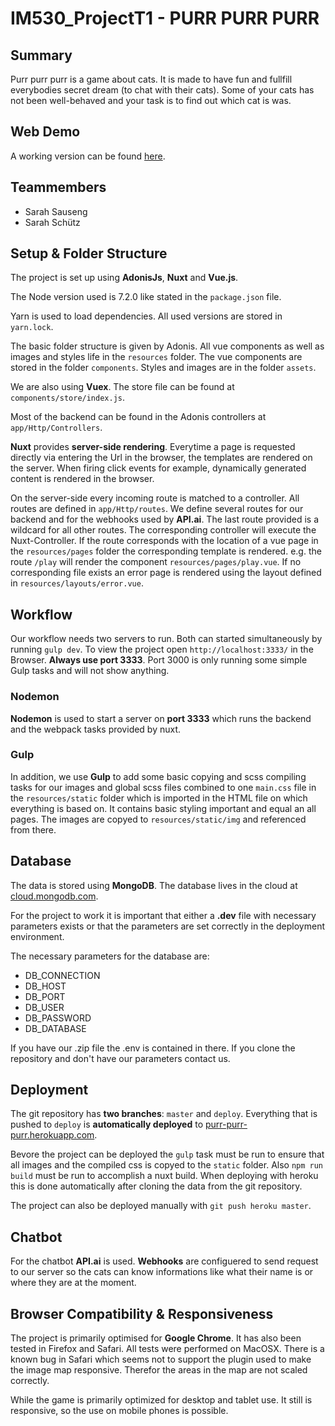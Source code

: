 # IM530_ProjectT1 - PURR PURR PURR

## Summary

Purr purr purr is a game about cats. It is made to have fun and fullfill everybodies secret dream (to chat with their cats). Some of your cats has not been well-behaved and your task is to find out which cat is was.

## Web Demo

A working version can be found [here](https://purr-purr-purr.herokuapp.com/).

## Teammembers

* Sarah Sauseng
* Sarah Schütz

## Setup & Folder Structure

The project is set up using **AdonisJs**, **Nuxt** and **Vue.js**.

The Node version used is 7.2.0 like stated in the `package.json` file.

Yarn is used to load dependencies. All used versions are stored in `yarn.lock`.

The basic folder structure is given by Adonis. All vue components as well as images and styles life in the `resources` folder. The vue components are stored in the folder `components`. Styles and images are in the folder `assets`.

We are also using **Vuex**. The store file can be found at `components/store/index.js`.

Most of the backend can be found in the Adonis controllers at `app/Http/Controllers`. 

**Nuxt** provides **server-side rendering**. Everytime a page is requested directly via entering the Url in the browser, the templates are rendered on the server. When firing click events for example, dynamically generated content is rendered in the browser.

On the server-side every incoming route is matched to a controller. All routes are defined in `app/Http/routes`. We define several routes for our backend and for the webhooks used by **API.ai**. The last route provided is a wildcard for all other routes. The corresponding controller will execute the Nuxt-Controller. If the route corresponds with the location of a vue page in the `resources/pages` folder the corresponding template is rendered. e.g. the route `/play` will render the component `resources/pages/play.vue`. If no corresponding file exists an error page is rendered using the layout defined in `resources/layouts/error.vue`.

## Workflow

Our workflow needs two servers to run. Both can started simultaneously by running `gulp dev`.
To view the project open `http://localhost:3333/` in the Browser. **Always use port 3333**. Port 3000 is only running some simple Gulp tasks and will not show anything.

### Nodemon

**Nodemon** is used to start a server on **port 3333** which runs the backend and the webpack tasks provided by nuxt.

### Gulp

In addition, we use **Gulp** to add some basic copying and scss compiling tasks for our images and global scss files combined to one `main.css` file in the `resources/static` folder which is imported in the HTML file on which everything is based on. It contains basic styling important and equal an all pages. The images are copyed to `resources/static/img` and referenced from there.

## Database

The data is stored using **MongoDB**. The database lives in the cloud at [cloud.mongodb.com](https://cloud.mongodb.com).

For the project to work it is important that either a **.dev** file with necessary parameters exists or that the parameters are set correctly in the deployment environment.

The necessary parameters for the database are:

* DB_CONNECTION
* DB_HOST
* DB_PORT
* DB_USER
* DB_PASSWORD
* DB_DATABASE

If you have our .zip file the .env is contained in there. If you clone the repository and don't have our parameters contact us.

## Deployment

The git repository has **two branches**: `master` and `deploy`. Everything that is pushed to `deploy` is **automatically deployed** to [purr-purr-purr.herokuapp.com](https://purr-purr-purr.herokuapp.com/).

Bevore the project can be deployed the `gulp` task must be run to ensure that all images and the compiled css is copyed to the `static` folder. Also `npm run build` must be run to accomplish a nuxt build. When deploying with heroku this is done automatically after cloning the data from the git repository.

The project can also be deployed manually with `git push heroku master`.

## Chatbot

For the chatbot **API.ai** is used. **Webhooks** are configuered to send request to our server so the cats can know informations like what their name is or where they are at the moment.

## Browser Compatibility & Responsiveness

The project is primarily optimised for **Google Chrome**. It has also been tested in Firefox and Safari. All tests were performed on MacOSX. There is a known bug in Safari which seems not to support the plugin used to make the image map responsive. Therefor the areas in the map are not scaled correctly.

While the game is primarily optimized for desktop and tablet use. It still is responsive, so the use on mobile phones is possible.

